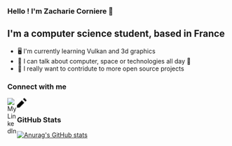 ### Hello ! I'm Zacharie Corniere 👋

## I'm a computer science student, based in France

- 🖥️ I'm currently learning Vulkan and 3d graphics
- 💬 I can talk about computer, space or technologies all day 🤣
- 🤝 I really want to contridute to more open source projects

### Connect with me 
[<img align="left" alt="My LinkedIn" width="22px" src="https://cdn.jsdelivr.net/npm/simple-icons@v3/icons/linkedin.svg" />][linkedin]
[<img align="left" alt="Mail" width="22px" src="https://raw.githubusercontent.com/iconic/open-iconic/master/svg/pencil.svg" />][email]

<br />

### GitHub Stats
[![Anurag's GitHub stats](https://github-readme-stats.vercel.app/api?username=zcorniere)](https://github.com/anuraghazra/github-readme-stats)


[linkedin]: https://www.linkedin.com/in/zacharie-corniere-375170185/
[email]: mailto:zacharie@corniere.me
